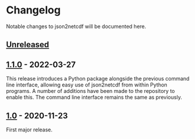 # Changelog
Notable changes to json2netcdf will be documented here.

## [Unreleased]

## [1.1.0] - 2022-03-27

This release introduces a Python package alongside the previous command line interface, allowing easy use of json2netcdf from within Python programs. A number of additions have been made to the repository to enable this. The command line interface remains the same as previously.

## [1.0] - 2020-11-23

First major release.

[Unreleased]: https://github.com/samharrison7/json2netcdf/tree/develop 
[1.1.0]: https://github.com/samharrison7/json2netcdf/tree/1.1.0
[1.0]: https://github.com/samharrison7/json2netcdf/tree/1.0 